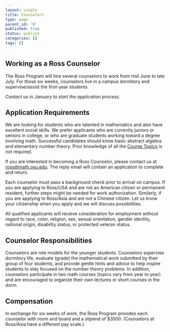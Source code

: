```yaml
---
layout: single
title: Counselors
type: page
parent_id: '0'
published: true
status: publish
categories: []
tags: []
---
```

## Working as a Ross Counselor

The Ross Program will hire several counselors to work from mid June to late July. For those six weeks, counselors live in a campus dormitory and supervise/assist the first-year students.  

<em>Contact us in January to start the application process.</em>

## Application Requirements

We are looking for students who are talented in mathematics and also have excellent social skills. We prefer applicants who are currently juniors or seniors in college, or who are graduate students working toward a degree involving math. Successful candidates should know basic abstract algebra and elementary number theory. Prior knowledge of all the [Course Topics](/first-years/course-topics/) is not required.

If you are interested in becoming a Ross Counselor, please contact us at [ross@math.osu.edu](mailto:ross@math.osu.edu). The reply email will contain an application to complete and return.

Each counselor must pass a background check prior to arrival on campus. If you are applying to Ross/USA and are not an American citizen or permanent resident, further steps might be needed for work authorization. Similarly, if you are applying to Ross/Asia and are not a Chinese citizen.  Let us know your citizenship when you apply and we will discuss possibilities.

All qualified applicants will receive consideration for employment without regard to race, color, religion, sex, sexual orientation, gender identity, national origin, disability status, or protected veteran status.

## Counselor Responsibilities

Counselors are role models for the younger students. Counselors supervise dormitory life, evaluate (grade) the mathematical work submitted by their group of four students, and provide gentle hints and advice to help inspire students to stay focused on the number theory problems. In addition, counselors participate in two math courses (topics vary from year to year) and are encouraged to organize their own lectures or short courses in the dorm.

## Compensation

In exchange for six weeks of work, the Ross Program provides each counselor with room and board and a stipend of $3500\.  (Counselors at Ross/Asia have a different pay scale.)
